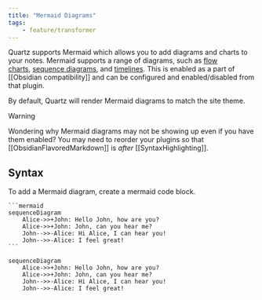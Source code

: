 ```yaml
---
title: "Mermaid Diagrams"
tags:
    - feature/transformer
---
```


Quartz supports Mermaid which allows you to add diagrams and charts to your notes. Mermaid supports a range of diagrams, such as [flow charts](https://mermaid.js.org/syntax/flowchart.html), [sequence diagrams](https://mermaid.js.org/syntax/sequenceDiagram.html), and [timelines](https://mermaid.js.org/syntax/timeline.html). This is enabled as a part of [[Obsidian compatibility]] and can be configured and enabled/disabled from that plugin.

By default, Quartz will render Mermaid diagrams to match the site theme.

> [!warning]
> Wondering why Mermaid diagrams may not be showing up even if you have them enabled? You may need to reorder your plugins so that [[ObsidianFlavoredMarkdown]] is _after_ [[SyntaxHighlighting]].

## Syntax

To add a Mermaid diagram, create a mermaid code block.

````
```mermaid
sequenceDiagram
    Alice->>+John: Hello John, how are you?
    Alice->>+John: John, can you hear me?
    John-->>-Alice: Hi Alice, I can hear you!
    John-->>-Alice: I feel great!
```
````

```mermaid
sequenceDiagram
    Alice->>+John: Hello John, how are you?
    Alice->>+John: John, can you hear me?
    John-->>-Alice: Hi Alice, I can hear you!
    John-->>-Alice: I feel great!
```
